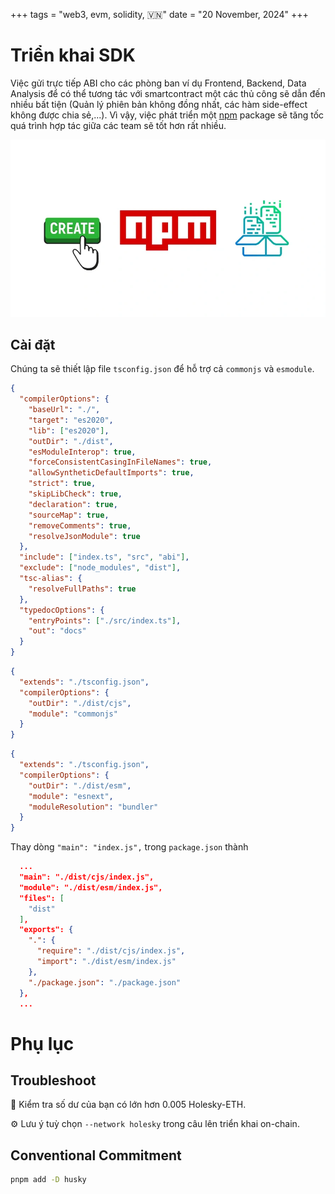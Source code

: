 +++
tags = "web3, evm, solidity, 🇻🇳"
date = "20 November, 2024"
+++

# Triển khai SDK

Việc gửi trực tiếp ABI cho các phòng ban ví dụ Frontend, Backend, Data Analysis để có thể tương tác với smartcontract một các thủ công sẽ dẫn đến nhiều bất tiện (Quản lý phiên bản không đồng nhất, các hàm side-effect không được chia sẻ,...). Vì vậy, việc phát triển một [npm](https://www.npmjs.com/) package sẽ tăng tốc quá trình hợp tác giữa các team sẽ tốt hơn rất nhiều.

![npmjs.com](./npmjs.webp)

## Cài đặt

Chúng ta sẽ thiết lập file `tsconfig.json` để hỗ trợ cả `commonjs` và `esmodule`.

```json label="tsconfig.json" group="ts"
{
  "compilerOptions": {
    "baseUrl": "./",
    "target": "es2020",
    "lib": ["es2020"],
    "outDir": "./dist",
    "esModuleInterop": true,
    "forceConsistentCasingInFileNames": true,
    "allowSyntheticDefaultImports": true,
    "strict": true,
    "skipLibCheck": true,
    "declaration": true,
    "sourceMap": true,
    "removeComments": true,
    "resolveJsonModule": true
  },
  "include": ["index.ts", "src", "abi"],
  "exclude": ["node_modules", "dist"],
  "tsc-alias": {
    "resolveFullPaths": true
  },
  "typedocOptions": {
    "entryPoints": ["./src/index.ts"],
    "out": "docs"
  }
}
```

```json label="tsconfig.cjs.json" group="ts"
{
  "extends": "./tsconfig.json",
  "compilerOptions": {
    "outDir": "./dist/cjs",
    "module": "commonjs"
  }
}
```

```json label="tsconfig.esm.json" group="ts"
{
  "extends": "./tsconfig.json",
  "compilerOptions": {
    "outDir": "./dist/esm",
    "module": "esnext",
    "moduleResolution": "bundler"
  }
}
```

Thay dòng `"main": "index.js",` trong `package.json` thành

```json label="package.json" group="package"
  ...
  "main": "./dist/cjs/index.js",
  "module": "./dist/esm/index.js",
  "files": [
    "dist"
  ],
  "exports": {
    ".": {
      "require": "./dist/cjs/index.js",
      "import": "./dist/esm/index.js"
    },
    "./package.json": "./package.json"
  },
  ...
```

# Phụ lục

## Troubleshoot

💸 Kiểm tra số dư của bạn có lớn hơn 0.005 Holesky-ETH.

⚙️ Lưu ý tuỳ chọn `--network holesky` trong câu lên triển khai on-chain.

## Conventional Commitment

```bash
pnpm add -D husky
```
